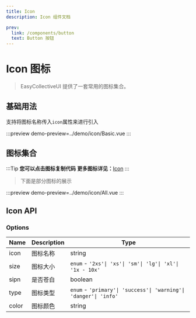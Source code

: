```yaml
---
title: Icon
description: Icon 组件文档

prev:
  link: /components/button
  text: Button 按钮
---
```


# Icon 图标

> EasyCollectiveUI 提供了一套常用的图标集合。

## 基础用法

支持将图标名称传入`icon`属性来进行引入

:::preview
demo-preview=../demo/icon/Basic.vue
:::


## 图标集合

:::Tip
**您可以点击图标复制代码**
**更多图标详见：**[Icon](https://fontawesome.com/v6/search?o=r&ic=free&s=solid&ip=classic)
:::

> 下面是部分图标的展示

:::preview
demo-preview=../demo/icon/All.vue
:::

## Icon API

### Options

| Name  | Description  | Type         |
| ----- | ------------ | ------------ |
| icon | 图标名称 | string |
| size | 图标大小 | `enum` - `'2xs'\| 'xs'\| 'sm'\| 'lg'\| 'xl'\| '1x - 10x'` |
| sipn | 是否苍白 | boolean |
| type | 图标类型 | `enum` - `'primary'\| 'success'\| 'warning'\| 'danger'\| 'info'` |
| color | 图标颜色 | string |